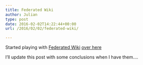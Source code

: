 ```yaml
---
title: Federated Wiki
author: Julian
type: post
date: 2016-02-02T14:22:44+00:00
url: /2016/02/02/federated-wiki/

---
```

Started playing with [Federated Wiki][1] [over here][2]

I&#8217;ll update this post with some conclusions when I have them&#8230;.

 [1]: http://fed.wiki.org/view/welcome-visitors
 [2]: http://wiki.synesthesia.co.uk/